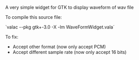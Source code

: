 A very simple widget for GTK to display waveform of wav file

To compile this source file: 

`valac --pkg gtk+-3.0 -X -lm WaveFormWidget.vala´

To fix:

 - Accept other format (now only accept PCM)
 - Accept different sample rate (now only accept 16 bits)
